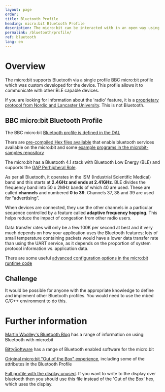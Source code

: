 ```yaml
---
layout: page
order:
title: Bluetooth Profile
heading: micro:bit Bluetooth Profile
description: The micro:bit can be interacted with in an open way using the standard Bluetooth Low Energy (BLE) protocol. This page outlines the details of the micro:bit protocol
permalink: /bluetooth/profile/
ref: bluetooth
lang: en
---
```


# Overview

The micro:bit supports Bluetooth via a single profile BBC micro:bit profile 
which was custom developed for the device. This profile
allows it to communicate with other BLE capable devices.

If you are looking for information about the 'radio' feature, it is a [proprietary protocol from Nordic
and Lancaster University](https://lancaster-university.github.io/microbit-docs/ubit/radio/). This is not Bluetooth.


## BBC micro:bit Bluetooth Profile

The BBC micro:bit [Bluetooth profile is defined in the DAL](https://lancaster-university.github.io/microbit-docs/ble/profile/)

There are [pre-compiled Hex files available](https://lancaster-university.github.io/microbit-docs/ble/profile/#all-services-enabled-hex-file) that enable bluetooth services available on the micro:bit and some [example programs in the microbit-samples repository](https://github.com/lancaster-university/microbit-samples)

The micro:bit has a Bluetooth 4.1 stack with Bluetooth Low Energy (BLE) and supports
the [GAP Perhipheral Role](http://bluetooth-mdw.blogspot.co.uk/2016/07/microbit-and-bluetooth-roles.html).

As per all Bluetooth, it operates in the ISM (Industrial Scientific Medical) band
and this starts at **2.4GHz and ends at 2.41GHz**. BLE divides the frequency
band into 50 x 2MHz bands of which 40 are used.
These are called **channels** and numbered **0 to 39**.
Channels 37, 38 and 39 are used for “advertising”.

When devices are connected, they use the other channels in a particular sequence
controlled by a feature called **adaptive frequency hopping**.
This helps reduce the impact of congestion from other radio users.

Data transfer rates will only be a few 100K per second at best and it very much depends on
how your application uses the Bluetooth features; lots of small temperature containing packets
would have a lower data transfer rate than using the UART service, as it depends on the
proportion of system protocol information vs. application data.

There are some useful [advanced configuration options in the micro:bit runtime code](https://lancaster-university.github.io/microbit-docs/advanced/#compile-time-options-with-yotta)


## Challenge

It would be possible for anyone with the appropriate knowledge to define and
implement other Bluetooth profiles. You would need to use the mbed C/C++ environment
to do this.


# Further information

[Martin Woolley's Bluetooth Blog](http://bluetooth-mdw.blogspot.co.uk/p/bbc-microbit.html) has a range of information on using Bluetooth with micro:bit

[BittySoftware](https://bittysoftware.blogspot.com) has a range of Bluetooth enabled software for the micro:bit

[Original micro:bit "Out of the Box" experience](https://support.microbit.org/a/solutions/articles/19000021613), including some of the attributes in the Bluetooth Profile

[Full profile with the display unused](https://lancaster-university.github.io/microbit-docs/resources/microbit-1_4_17_pwr0.zip). If you want to write to the display over bluetooth then you should use this file instead of the 'Out of the Box' hex, which uses the display.
